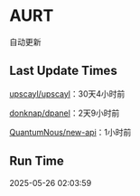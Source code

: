 # AURT

自动更新


## Last Update Times

[upscayl/upscayl](https://github.com/upscayl/upscayl)：30天4小时前

[donknap/dpanel](https://github.com/donknap/dpanel)：2天9小时前

[QuantumNous/new-api](https://github.com/QuantumNous/new-api)：1小时前


## Run Time
2025-05-26 02:03:59
